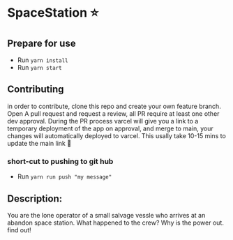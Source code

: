# SpaceStation :star:

## Prepare for use

- Run `yarn install`
- Run `yarn start`
## Contributing

in order to contribute, clone this repo and create your own feature branch. Open A pull request and request a review, all PR require at least one other dev approval.
During the PR process varcel will give you a link to a temporary deployment of the app
on approval, and merge to main, your changes will automatically deployed to varcel. This usally take 10-15 mins to update the main link :rocket:

### short-cut to pushing to git hub
 - Run `yarn run push "my message"`

 ## Description:
 You are the lone operator of a small salvage vessle who arrives at an abandon space station.
 What happened to the crew? Why is the power out. find out! 

